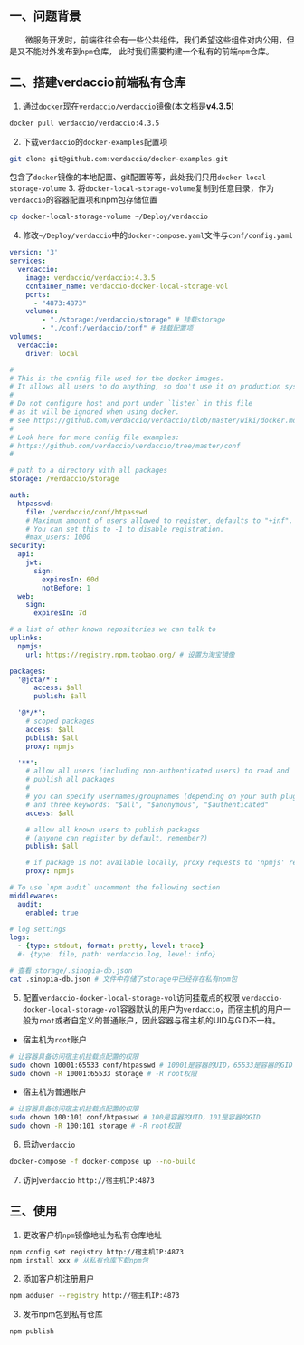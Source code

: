 ## 一、问题背景
&emsp;&emsp;微服务开发时，前端往往会有一些公共组件，我们希望这些组件对内公用，但是又不能对外发布到`npm`仓库，
此时我们需要构建一个私有的前端`npm`仓库。
## 二、搭建verdaccio前端私有仓库
1. 通过`docker`现在`verdaccio/verdaccio`镜像(本文档是**v4.3.5**)
```sh
docker pull verdaccio/verdaccio:4.3.5
```
2. 下载`verdaccio`的`docker-examples`配置项
```sh
git clone git@github.com:verdaccio/docker-examples.git
```
包含了`docker`镜像的本地配置、git配置等等，此处我们只用`docker-local-storage-volume`
3. 将`docker-local-storage-volume`复制到任意目录，作为`verdaccio`的容器配置项和npm包存储位置
```sh
cp docker-local-storage-volume ~/Deploy/verdaccio
```
4. 修改`~/Deploy/verdaccio`中的`docker-compose.yaml`文件与`conf/config.yaml`

```yaml
version: '3'
services:
  verdaccio:
    image: verdaccio/verdaccio:4.3.5
    container_name: verdaccio-docker-local-storage-vol
    ports:
      - "4873:4873"
    volumes:
        - "./storage:/verdaccio/storage" # 挂载storage
        - "./conf:/verdaccio/conf" # 挂载配置项
volumes:
  verdaccio:
    driver: local
```

```yaml
#
# This is the config file used for the docker images.
# It allows all users to do anything, so don't use it on production systems.
#
# Do not configure host and port under `listen` in this file
# as it will be ignored when using docker.
# see https://github.com/verdaccio/verdaccio/blob/master/wiki/docker.md#docker-and-custom-port-configuration
#
# Look here for more config file examples:
# https://github.com/verdaccio/verdaccio/tree/master/conf
#

# path to a directory with all packages
storage: /verdaccio/storage

auth:
  htpasswd:
    file: /verdaccio/conf/htpasswd
    # Maximum amount of users allowed to register, defaults to "+inf".
    # You can set this to -1 to disable registration.
    #max_users: 1000
security:
  api:
    jwt:
      sign:
        expiresIn: 60d
        notBefore: 1
  web:
    sign:
      expiresIn: 7d

# a list of other known repositories we can talk to
uplinks:
  npmjs:
    url: https://registry.npm.taobao.org/ # 设置为淘宝镜像

packages:
  '@jota/*':
      access: $all
      publish: $all

  '@*/*':
    # scoped packages
    access: $all
    publish: $all
    proxy: npmjs

  '**':
    # allow all users (including non-authenticated users) to read and
    # publish all packages
    #
    # you can specify usernames/groupnames (depending on your auth plugin)
    # and three keywords: "$all", "$anonymous", "$authenticated"
    access: $all

    # allow all known users to publish packages
    # (anyone can register by default, remember?)
    publish: $all

    # if package is not available locally, proxy requests to 'npmjs' registry
    proxy: npmjs

# To use `npm audit` uncomment the following section
middlewares:
  audit:
    enabled: true

# log settings
logs:
  - {type: stdout, format: pretty, level: trace}
  #- {type: file, path: verdaccio.log, level: info}
```

```sh
# 查看 storage/.sinopia-db.json
cat .sinopia-db.json # 文件中存储了storage中已经存在私有npm包
```

5. 配置`verdaccio-docker-local-storage-vol`访问挂载点的权限
`verdaccio-docker-local-storage-vol`容器默认的用户为`verdaccio`，而宿主机的用户一般为`root`或者自定义的普通账户，因此容器与宿主机的UID与GID不一样。    
+ 宿主机为`root`账户
```sh
# 让容器具备访问宿主机挂载点配置的权限
sudo chown 10001:65533 conf/htpasswd # 10001是容器的UID，65533是容器的GID
sudo chown -R 10001:65533 storage # -R root权限
```

+ 宿主机为普通账户
```sh
# 让容器具备访问宿主机挂载点配置的权限
sudo chown 100:101 conf/htpasswd # 100是容器的UID，101是容器的GID
sudo chown -R 100:101 storage # -R root权限
```

6. 启动`verdaccio`
```sh
docker-compose -f docker-compose up --no-build
```

7. 访问`verdaccio` `http://宿主机IP:4873`

## 三、使用
1. 更改客户机`npm`镜像地址为私有仓库地址
```sh
npm config set registry http://宿主机IP:4873
npm install xxx # 从私有仓库下载npm包
```
2. 添加客户机注册用户
```sh
npm adduser --registry http://宿主机IP:4873
```

3. 发布npm包到私有仓库
```sh
npm publish
```